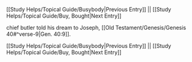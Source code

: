 [[Study Helps/Topical Guide/Busybody|Previous Entry]]  ||  [[Study Helps/Topical Guide/Buy, Bought|Next Entry]]

 chief butler told his dream to Joseph, [[Old Testament/Genesis/Genesis 40#^verse-9|Gen. 40:9]].

[[Study Helps/Topical Guide/Busybody|Previous Entry]]  ||  [[Study Helps/Topical Guide/Buy, Bought|Next Entry]]